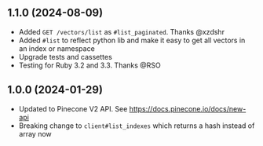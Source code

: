 ## 1.1.0 (2024-08-09)

- Added `GET /vectors/list` as `#list_paginated`. Thanks @xzdshr
- Added `#list` to reflect python lib and make it easy to get all vectors in an index or namespace
- Upgrade tests and cassettes
- Testing for Ruby 3.2 and 3.3. Thanks @RSO

## 1.0.0 (2024-01-29)

- Updated to Pinecone V2 API. See https://docs.pinecone.io/docs/new-api
- Breaking change to `client#list_indexes` which returns a hash instead of array now